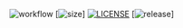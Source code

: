 ![workflow](https://github.com/matonico/SET08103/actions/workflows/main.yml/badge.svg)
[![size](https://img.shields.io/tokei/lines/github/matonico/SET08103)]
[![LICENSE](https://img.shields.io/github/license/matonico/sem.svg?style=flat-square)](https://img.shields.io/github/license/matonico/SET08103)
[![release](https://img.shields.io/github/v/release/matonico/SET08103)]
